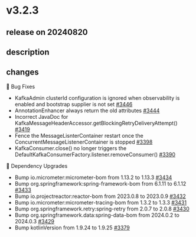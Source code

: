 # v3.2.3

## release on 20240820

## description

## changes

🐞 Bug Fixes

* KafkaAdmin clusterId configuration is ignored when observability is enabled and bootstrap supplier is not set <a href="https://github.com/spring-projects/spring-kafka/issues/3446" data-hovercard-type="issue" data-hovercard-url="/spring-projects/spring-kafka/issues/3446/hovercard">#3446</a>
* AnnotationEnhancer always return the old attributes <a href="https://github.com/spring-projects/spring-kafka/issues/3444" data-hovercard-type="issue" data-hovercard-url="/spring-projects/spring-kafka/issues/3444/hovercard">#3444</a>
* Incorrect JavaDoc for KafkaMessageHeaderAccessor.getBlockingRetryDeliveryAttempt() <a href="https://github.com/spring-projects/spring-kafka/issues/3419" data-hovercard-type="issue" data-hovercard-url="/spring-projects/spring-kafka/issues/3419/hovercard">#3419</a>
* Fence the MessageLisnterContainer restart once the ConcurrentMessageListenerContainer is stopped <a href="https://github.com/spring-projects/spring-kafka/issues/3398" data-hovercard-type="issue" data-hovercard-url="/spring-projects/spring-kafka/issues/3398/hovercard">#3398</a>
* KafkaConsumer.close() no longer triggers the DefaultKafkaConsumerFactory.listener.removeConsumer() <a href="https://github.com/spring-projects/spring-kafka/issues/3390" data-hovercard-type="issue" data-hovercard-url="/spring-projects/spring-kafka/issues/3390/hovercard">#3390</a>

🔨 Dependency Upgrades

* Bump io.micrometer:micrometer-bom from 1.13.2 to 1.13.3 <a href="https://github.com/spring-projects/spring-kafka/pull/3434" data-hovercard-type="pull_request" data-hovercard-url="/spring-projects/spring-kafka/pull/3434/hovercard">#3434</a>
* Bump org.springframework:spring-framework-bom from 6.1.11 to 6.1.12 <a href="https://github.com/spring-projects/spring-kafka/pull/3433" data-hovercard-type="pull_request" data-hovercard-url="/spring-projects/spring-kafka/pull/3433/hovercard">#3433</a>
* Bump io.projectreactor:reactor-bom from 2023.0.8 to 2023.0.9 <a href="https://github.com/spring-projects/spring-kafka/pull/3432" data-hovercard-type="pull_request" data-hovercard-url="/spring-projects/spring-kafka/pull/3432/hovercard">#3432</a>
* Bump io.micrometer:micrometer-tracing-bom from 1.3.2 to 1.3.3 <a href="https://github.com/spring-projects/spring-kafka/pull/3431" data-hovercard-type="pull_request" data-hovercard-url="/spring-projects/spring-kafka/pull/3431/hovercard">#3431</a>
* Bump org.springframework.retry:spring-retry from 2.0.7 to 2.0.8 <a href="https://github.com/spring-projects/spring-kafka/pull/3430" data-hovercard-type="pull_request" data-hovercard-url="/spring-projects/spring-kafka/pull/3430/hovercard">#3430</a>
* Bump org.springframework.data:spring-data-bom from 2024.0.2 to 2024.0.3 <a href="https://github.com/spring-projects/spring-kafka/pull/3429" data-hovercard-type="pull_request" data-hovercard-url="/spring-projects/spring-kafka/pull/3429/hovercard">#3429</a>
* Bump kotlinVersion from 1.9.24 to 1.9.25 <a href="https://github.com/spring-projects/spring-kafka/pull/3379" data-hovercard-type="pull_request" data-hovercard-url="/spring-projects/spring-kafka/pull/3379/hovercard">#3379</a>

